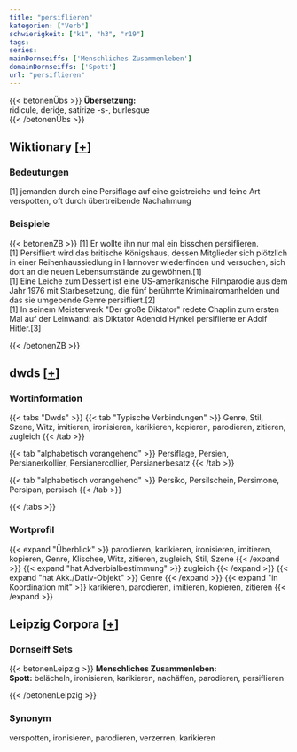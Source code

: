 ```yaml
---
title: "persiflieren"
kategorien: ["Verb"]
schwierigkeit: ["k1", "h3", "r19"]
tags:
series:
mainDornseiffs: ['Menschliches Zusammenleben']
domainDornseiffs: ['Spott']
url: "persiflieren"
---
```


{{< betonenÜbs >}}
**Übersetzung:**  
ridicule, deride, satirize -s-, burlesque  
{{< /betonenÜbs >}}

## Wiktionary [[+](https://de.wiktionary.org/wiki/persiflieren)]

### Bedeutungen
[1] jemanden durch eine Persiflage auf eine geistreiche und feine Art verspotten, oft durch übertreibende Nachahmung  

### Beispiele
{{< betonenZB >}}
[1] Er wollte ihn nur mal ein bisschen persiflieren.  
[1] Persifliert wird das britische Königshaus, dessen Mitglieder sich plötzlich in einer Reihenhaussiedlung in Hannover wiederfinden und versuchen, sich dort an die neuen Lebensumstände zu gewöhnen.[1]  
[1] Eine Leiche zum Dessert ist eine US-amerikanische Filmparodie aus dem Jahr 1976 mit Starbesetzung, die fünf berühmte Kriminalromanhelden und das sie umgebende Genre persifliert.[2]  
[1] In seinem Meisterwerk "Der große Diktator" redete Chaplin zum ersten Mal auf der Leinwand: als Diktator Adenoid Hynkel persiflierte er Adolf Hitler.[3]  

{{< /betonenZB >}}


## dwds [[+](https://www.dwds.de/wb/persiflieren)]

### Wortinformation
{{< tabs "Dwds" >}}
{{< tab "Typische Verbindungen" >}}
Genre, Stil, Szene, Witz, imitieren, ironisieren, karikieren, kopieren, parodieren, zitieren, zugleich
{{< /tab >}}

{{< tab "alphabetisch vorangehend" >}}
Persiflage, Persien, Persianerkollier, Persianercollier, Persianerbesatz
{{< /tab >}}

{{< tab "alphabetisch vorangehend" >}}
Persiko, Persilschein, Persimone, Persipan, persisch
{{< /tab >}}

{{< /tabs >}}

### Wortprofil
{{< expand "Überblick" >}} parodieren, karikieren, ironisieren, imitieren, kopieren, Genre, Klischee, Witz, zitieren, zugleich, Stil, Szene {{< /expand >}}
{{< expand "hat Adverbialbestimmung" >}} zugleich {{< /expand >}}
{{< expand "hat Akk./Dativ-Objekt" >}} Genre {{< /expand >}}
{{< expand "in Koordination mit" >}} karikieren, parodieren, imitieren, kopieren, zitieren {{< /expand >}}

## Leipzig Corpora [[+](https://corpora.uni-leipzig.de/en/res?word=persiflieren&corpusId=deu_newscrawl-public_2018)]

### Dornseiff Sets
{{< betonenLeipzig >}}
**Menschliches Zusammenleben:**  
**Spott:** belächeln, ironisieren, karikieren, nachäffen, parodieren, persiflieren  

{{< /betonenLeipzig >}}

### Synonym
verspotten, ironisieren, parodieren, verzerren, karikieren

